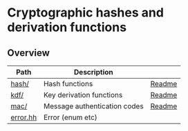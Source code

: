 # Cryptographic hashes and derivation functions

## Overview

| Path                 | Description                  |                       |
| -------------------- | ---------------------------- | --------------------- |
| [hash/](hash)        | Hash functions               | [Readme](hash#readme) |
| [kdf/](kdf)          | Key derivation functions     | [Readme](kdf#readme)  |
| [mac/](mac)          | Message authentication codes | [Readme](mac#readme)  |
| [error.hh](error.hh) | Error (enum etc)             |                       |
